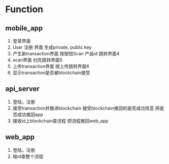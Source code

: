 # Function

## mobile_app
1. 登录界面
2. User 注册 界面
生成private, public key
3. 产生新transaction界面
按按钮Scan 产品id
跳转界面4
4. scan界面
扫完跳转界面5
5. 上传transaction界面
按上传跳转界面6
6. 显示transaction是否被blockchain接受

## api_server
1. 登陆，注册
2. 接受transaction并推进blockchain
接受blockchain推回的是否成功信息
把是否成功推回app
3. 接收id上blockchain查流程
把流程推回web_app

## web_app
1. 登陆，注册
2. 输id查整个流程